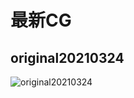 # 最新CG

## original20210324

![original20210324](https://cdn.jsdelivr.net/gh/Rcrwrate/benghuai/.gitbook/assets/original20210324.png)

